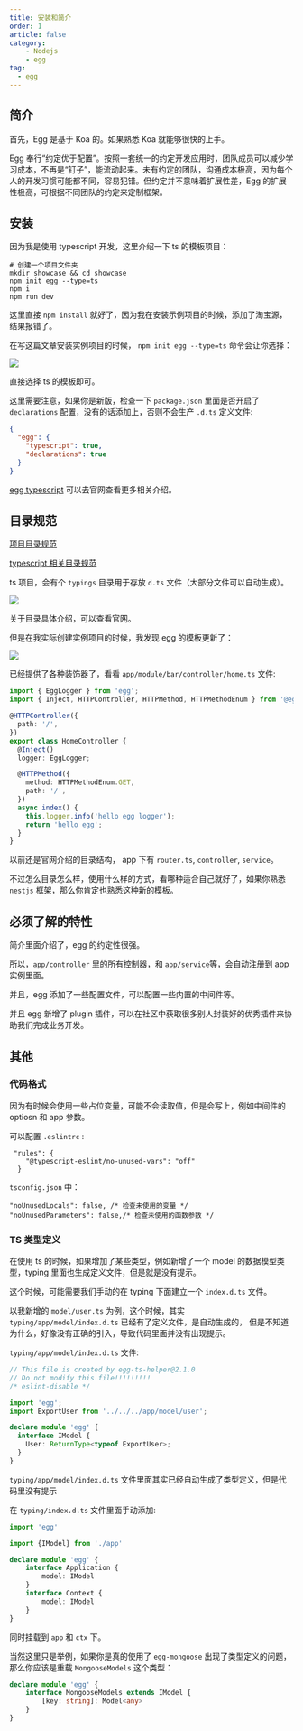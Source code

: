```yaml
---
title: 安装和简介
order: 1
article: false
category:
    - Nodejs
    - egg
tag:
  - egg
---
```



## 简介

首先，Egg 是基于 Koa 的。如果熟悉 Koa 就能够很快的上手。

Egg 奉行“约定优于配置”。按照一套统一的约定开发应用时，团队成员可以减少学习成本，不再是“钉子”，能流动起来。未有约定的团队，沟通成本极高，因为每个人的开发习惯可能都不同，容易犯错。但约定并不意味着扩展性差，Egg 的扩展性极高，可根据不同团队的约定来定制框架。

## 安装

因为我是使用 typescript 开发，这里介绍一下 ts 的模板项目：

```shell
# 创建一个项目文件夹
mkdir showcase && cd showcase
npm init egg --type=ts
npm i
npm run dev
```

这里直接 `npm install` 就好了，因为我在安装示例项目的时候，添加了淘宝源，结果报错了。

在写这篇文章安装实例项目的时候， `npm init egg --type=ts` 命令会让你选择：

![](images/egg1.png)

直接选择 ts 的模板即可。

这里需要注意，如果你是新版，检查一下 `package.json` 里面是否开启了 `declarations` 配置，没有的话添加上，否则不会生产 `.d.ts` 定义文件:

```json
{
  "egg": {
    "typescript": true,
    "declarations": true
  }
}
```

[egg typescript](https://www.eggjs.org/zh-CN/tutorials/typescript) 可以去官网查看更多相关介绍。


## 目录规范

[项目目录规范](https://www.eggjs.org/zh-CN/basics/structure)

[typescript 相关目录规范](https://www.eggjs.org/zh-CN/tutorials/typescript#%E7%9B%AE%E5%BD%95%E8%A7%84%E8%8C%83)

ts 项目，会有个 `typings` 目录用于存放 `d.ts` 文件（大部分文件可以自动生成）。

![](images/egg2.png)

关于目录具体介绍，可以查看官网。

但是在我实际创建实例项目的时候，我发现 egg 的模板更新了：

![](images/egg3.png)

已经提供了各种装饰器了，看看 `app/module/bar/controller/home.ts` 文件:

```typescript
import { EggLogger } from 'egg';
import { Inject, HTTPController, HTTPMethod, HTTPMethodEnum } from '@eggjs/tegg';

@HTTPController({
  path: '/',
})
export class HomeController {
  @Inject()
  logger: EggLogger;

  @HTTPMethod({
    method: HTTPMethodEnum.GET,
    path: '/',
  })
  async index() {
    this.logger.info('hello egg logger');
    return 'hello egg';
  }
}
```

以前还是官网介绍的目录结构， app 下有 `router.ts`, `controller`, `service`。

不过怎么目录怎么样，使用什么样的方式，看哪种适合自己就好了，如果你熟悉 `nestjs` 框架，那么你肯定也熟悉这种新的模板。


## 必须了解的特性

简介里面介绍了，egg 的约定性很强。

所以，`app/controller` 里的所有控制器，和 `app/service`等，会自动注册到 app 实例里面。

并且，egg 添加了一些配置文件，可以配置一些内置的中间件等。

并且 egg 新增了 plugin 插件，可以在社区中获取很多别人封装好的优秀插件来协助我们完成业务开发。

## 其他

### 代码格式

因为有时候会使用一些占位变量，可能不会读取值，但是会写上，例如中间件的 optiosn 和 app 参数。

可以配置 `.eslintrc` :

```text
 "rules": {
    "@typescript-eslint/no-unused-vars": "off"
  }
```

`tsconfig.json` 中：

```text
"noUnusedLocals": false, /* 检查未使用的变量 */
"noUnusedParameters": false,/* 检查未使用的函数参数 */
```

### TS 类型定义

在使用 ts 的时候，如果增加了某些类型，例如新增了一个 model 的数据模型类型，typing 里面也生成定义文件，但是就是没有提示。

这个时候，可能需要我们手动的在 typing 下面建立一个 `index.d.ts` 文件。

以我新增的 `model/user.ts` 为例，这个时候，其实 `typing/app/model/index.d.ts` 已经有了定义文件，是自动生成的，
但是不知道为什么，好像没有正确的引入，导致代码里面并没有出现提示。

`typing/app/model/index.d.ts` 文件:

```typescript
// This file is created by egg-ts-helper@2.1.0
// Do not modify this file!!!!!!!!!
/* eslint-disable */

import 'egg';
import ExportUser from '../../../app/model/user';

declare module 'egg' {
  interface IModel {
    User: ReturnType<typeof ExportUser>;
  }
}
```

`typing/app/model/index.d.ts` 文件里面其实已经自动生成了类型定义，但是代码里没有提示

在 `typing/index.d.ts` 文件里面手动添加:

```typescript
import 'egg'

import {IModel} from './app'

declare module 'egg' {
    interface Application {
        model: IModel
    }
    interface Context {
        model: IModel
    }
}
```

同时挂载到 `app` 和 `ctx` 下。

当然这里只是举例，如果你是真的使用了 `egg-mongoose` 出现了类型定义的问题，那么你应该是重载 `MongooseModels`
这个类型：

```typescript
declare module 'egg' {
    interface MongooseModels extends IModel {
        [key: string]: Model<any>
    }
}
```
